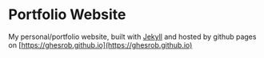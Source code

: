 # Portfolio Website

My personal/portfolio website, built with [Jekyll](https://jekyllrb.com/) and hosted by github pages on [https://ghesrob.github.io](https://ghesrob.github.io)

